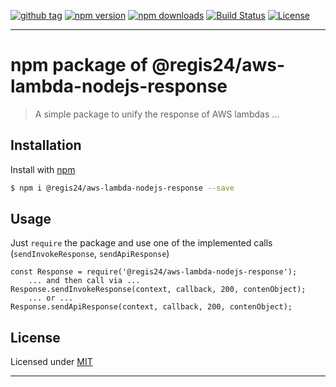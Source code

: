 [![github tag][github-tag-image]][github-tag-url]
[![npm version][npm-version-image]][npm-version-url]
[![npm downloads][npm-downloads-image]][npm-downloads-url]
[![Build Status][travis-image]][travis-url]
[![License][license-image]][license-url]

***

# npm package of @regis24/aws-lambda-nodejs-response

> A simple package to unify the response of AWS lambdas ...

## Installation

Install with [npm](https://www.npmjs.com/)

```sh
$ npm i @regis24/aws-lambda-nodejs-response --save
```

## Usage

Just `require` the package and use one of the implemented calls (`sendInvokeResponse`, `sendApiResponse`)

```
const Response = require('@regis24/aws-lambda-nodejs-response');
	... and then call via ...
Response.sendInvokeResponse(context, callback, 200, contenObject);
	... or ...
Response.sendApiResponse(context, callback, 200, contenObject);
```

## License

Licensed under [MIT](https://github.com/Regis24GmbH/aws-lambda-nodejs-response/blob/master/LICENSE)

***

[github-tag-image]: https://img.shields.io/github/tag/Regis24GmbH/aws-lambda-nodejs-response.svg?style=flat-square
[github-tag-url]: https://github.com/Regis24GmbH/aws-lambda-nodejs-response

[npm-version-image]: https://img.shields.io/npm/v/@regis24/aws-lambda-nodejs-response.svg?style=flat-square
[npm-version-url]: https://www.npmjs.com/package/@regis24/aws-lambda-nodejs-response
[npm-downloads-image]: https://img.shields.io/npm/dm/@regis24/aws-lambda-nodejs-response.svg?style=flat-square
[npm-downloads-url]: https://www.npmjs.com/package/@regis24/aws-lambda-nodejs-response

[license-image]: https://img.shields.io/github/license/Regis24GmbH/aws-lambda-nodejs-response.svg?style=flat-square
[license-url]: https://github.com/Regis24GmbH/aws-lambda-nodejs-response/blob/master/LICENSE

[travis-image]: https://travis-ci.org/Regis24GmbH/aws-lambda-nodejs-response.svg?branch=master
[travis-url]: https://travis-ci.org/Regis24GmbH/aws-lambda-nodejs-response
